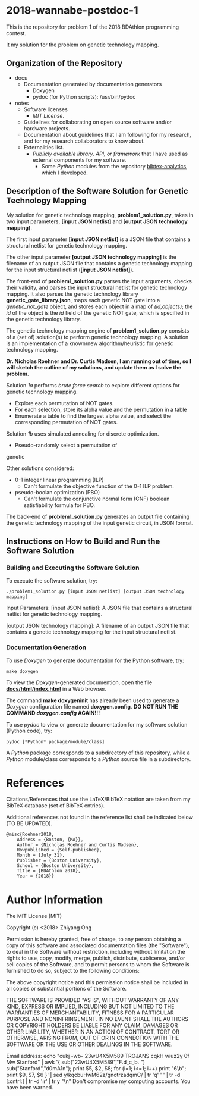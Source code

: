 # 2018-wannabe-postdoc-1

This is the repository for problem 1 of the 2018 BDAthlon programming contest.

It my solution for the problem on genetic technology mapping.


## Organization of the Repository

+ docs
	- Documentation generated by documentation generators
		* Doxygen
		* pydoc (for Python scripts): /usr/bin/pydoc
+ notes
	- Software licenses
		* *MIT License*.
	- Guidelines for collaborating on open source software and/or hardware
      projects.
    * Documentation about guidelines that I am following for my research,
  		  and for my research collaborators to know about.
  - Externalities list.
    * *Publicly available library, API, or framework* that I have used as
        external components for my software.
		* Some *Python* modules from the repository [bibtex-analytics](https://github.com/eda-ricercatore/bibtex-analytics),
			which I developed.


##  Description of the Software Solution for Genetic Technology Mapping

My solution for genetic technology mapping, **problem1_solution.py**, takes in
	two input parameters, **[input JSON netlist]** and
	**[output JSON technology mapping]**.

The first input parameter **[input JSON netlist]** is a JSON file that contains
	a structural netlist for genetic technology mapping.

The other input parameter **[output JSON technology mapping]** is the filename
	of an output JSON file that contains a genetic technology mapping for the
	input structural netlist (**[input JSON netlist]**).

The front-end of **problem1_solution.py** parses the input arguments, checks
	their validity, and parses the input structural netlist for genetic
	technology mapping.
	It also parses the genetic technology library **genetic_gate_library.json**,
		maps each genetic NOT gate into a *genetic_not_gate* object, and stores
		each object in a map of *(id,objects)*;
		the *id* of the object is the *id* field of the genetic NOT gate, which is
			specified in the genetic technology library.

The genetic technology mapping engine of **problem1_solution.py** consists of a
	(set of) solution(s) to perform genetic technology mapping.
	A solution is an implementation of a known/new algorithm/heuristic for
		genetic technology mapping.

**Dr. Nicholas Roehner and Dr. Curtis Madsen, I am running out of time, so I
	will sketch the outline of my solutions, and update them as I solve the problem.**

Solution *1a* performs *brute force search* to explore different options for
	genetic technology mapping.
+	Explore each permutation of NOT gates.
+	For each selection, store its alpha value and the permutation in a table
+ Enumerate a table to find the largest alpha value, and select the
		corresponding permutation of NOT gates.


Solution *1b* uses simulated annealing for discrete optimization.
+ Pseudo-randomly select a permutation of

genetic

Other solutions considered:
+ 0-1 integer linear programming (ILP)
	* Can't formulate the objective function of the 0-1 ILP problem.
+ pseudo-boolan optimization (PBO)
	* Can't formulate the conjunctive normal form (CNF) boolean satisfiability
		formula for PBO.

The back-end of **problem1_solution.py** generates an output file containing
	the genetic technology mapping of the input genetic circuit, in JSON format.








##  Instructions on How to Build and Run the Software Solution

###	Building and Executing the Software Solution

To execute the software solution, try:

	./problem1_solution.py [input JSON netlist] [output JSON technology mapping]

Input Parameters:
[input JSON netlist]:							A JSON file that contains a structural
																		netlist for genetic technology mapping.

[output JSON technology mapping]:	A filename of an output JSON file that
																		contains a genetic technology mapping for
																		the input structural netlist.


###	Documentation Generation

To use *Doxygen* to generate documentation for the Python software, try:

	make doxygen

To view the *Doxygen*-generated documention, open the file [**docs/html/index.html**](https://github.com/BDAthlon/2018-wannabe-postdoc-1/blob/master/docs/html/index.html) in a Web browser.

The command **make doxygeninit** has already been used to generate a *Doxygen*
	configuration file named **doxygen.config**.
	**DO NOT RUN THE COMMAND *doxygen.config* AGAIN!!!**

To use *pydoc* to view or generate documentation for my software solution
	(Python code), try:

	pydoc [*Python* package/module/class]

A *Python* package corresponds to a subdirectory of this repository, while a
	*Python* module/class corresponds to a *Python* source file in a subdirectory.



#	References

Citations/References that use the LaTeX/BibTeX notation are taken from my
	BibTeX database (set of BibTeX entries).

Additional references not found in the reference list shall be indicated below
	(TO BE UPDATED).


	@misc{Roehner2018,
		Address = {Boston, {MA}},
		Author = {Nicholas Roehner and Curtis Madsen},
		Howpublished = {Self-published},
		Month = {July 31},
		Publisher = {Boston University},
		School = {Boston University},
		Title = {BDAthlon 2018},
		Year = {2018}}



#	Author Information

The MIT License (MIT)

Copyright (c) <2018> Zhiyang Ong

Permission is hereby granted, free of charge, to any person obtaining a copy of this software and associated documentation files (the "Software"), to deal in the Software without restriction, including without limitation the rights to use, copy, modify, merge, publish, distribute, sublicense, and/or sell copies of the Software, and to permit persons to whom the Software is furnished to do so, subject to the following conditions:

The above copyright notice and this permission notice shall be included in all copies or substantial portions of the Software.

THE SOFTWARE IS PROVIDED "AS IS", WITHOUT WARRANTY OF ANY KIND, EXPRESS OR IMPLIED, INCLUDING BUT NOT LIMITED TO THE WARRANTIES OF MERCHANTABILITY, FITNESS FOR A PARTICULAR PURPOSE AND NONINFRINGEMENT. IN NO EVENT SHALL THE AUTHORS OR COPYRIGHT HOLDERS BE LIABLE FOR ANY CLAIM, DAMAGES OR OTHER LIABILITY, WHETHER IN AN ACTION OF CONTRACT, TORT OR OTHERWISE, ARISING FROM, OUT OF OR IN CONNECTION WITH THE SOFTWARE OR THE USE OR OTHER DEALINGS IN THE SOFTWARE.

Email address: echo "cukj -wb- 23wU4X5M589 TROJANS cqkH wiuz2y 0f Mw Stanford" | awk '{ sub("23wU4X5M589","F.d_c_b. ") sub("Stanford","d0mA1n"); print $5, $2, $8; for (i=1; i<=1; i++) print "6\b"; print $9, $7, $6 }' | sed y/kqcbuHwM62z/gnotrzadqmC/ | tr 'q' ' ' | tr -d [:cntrl:] | tr -d 'ir' | tr y "\n"		Don't compromise my computing accounts. You have been warned.
